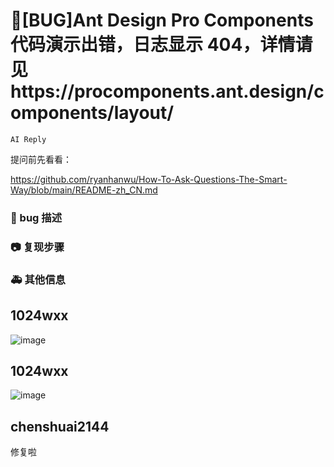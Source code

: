 # 🐛[BUG]Ant Design Pro Components代码演示出错，日志显示 404，详情请见https://procomponents.ant.design/components/layout/

`AI Reply`

提问前先看看：

https://github.com/ryanhanwu/How-To-Ask-Questions-The-Smart-Way/blob/main/README-zh_CN.md

### 🐛 bug 描述

<!--
Ant Design Pro Components代码演示出错，日志显示 404，详情请见：https://procomponents.ant.design/components/layout/
-->

### 📷 复现步骤

<!--
Ant Design Pro Components代码演示出错，日志显示 404，详情请见：https://procomponents.ant.design/components/layout/

### 🏞 期望结果

<!--
修复Ant Design Pro Components代码演示页面
-->

### 🚑 其他信息

<!--
![image](https://user-images.githubusercontent.com/61932817/177909477-5bfd2029-7335-471a-9abf-fc4e6ba83a27.png)
![image](https://user-images.githubusercontent.com/61932817/177909525-ff38e802-a7a7-4dc0-abf6-56042202a79a.png)

-->

## 1024wxx

![image](https://user-images.githubusercontent.com/61932817/177909627-4698dcbf-7176-4e47-b020-efa9a82e734b.png)

## 1024wxx

![image](https://user-images.githubusercontent.com/61932817/177909654-6b0e363c-ee41-4c14-b8c1-f19d1ab2fbc0.png)

## chenshuai2144

修复啦
